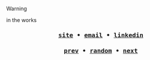 > [!WARNING]
> in the works


<div align=center>

### <samp>[site](https://kavin.is-a.dev "kavin.is-a.dev") • [email](mailto:kavin.srinivasan2@gmail.com "kavin.srinivasan2@gmail.com") • [linkedin](https://www.linkedin.com/in/kavinsrinivasan1/ "kavinsrinivasan1")
</samp>

<!--
[![profile_banner](./assets/carbon.png)](https://kavin.is-a.dev)
-->
### <samp>[prev](https://octo-ring.com/p/kavin81/prev) • [random](https://octo-ring.com/p/kavin81/random) • [next](https://octo-ring.com/p/kavin81/next)
</samp>

</div>

